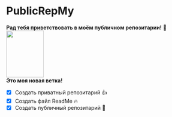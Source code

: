 # PublicRepMy
<strong>Рад тебя приветствовать в моём публичном репозитарии!</strong> :couple:
<br><img src="https://i.pinimg.com/564x/ff/cd/a1/ffcda1ddf83fe41924b1481d0ad1ccee.jpg" width="100" height="125"><br>
**Это моя новая ветка!**
- [x] Создать приватный репозитарий :thumbsup:
- [x] Создать файл ReadMe :fire:
- [x] Создать публичный репозитарий :couple:
